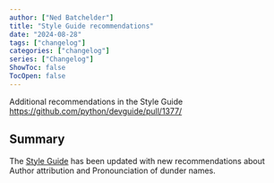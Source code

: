 ```yaml
---
author: ["Ned Batchelder"]
title: "Style Guide recommendations"
date: "2024-08-28"
tags: ["changelog"]
categories: ["changelog"]
series: ["Changelog"]
ShowToc: false
TocOpen: false
---
```


Additional recommendations in the Style Guide https://github.com/python/devguide/pull/1377/

## Summary

The [Style Guide](https://devguide.python.org/documentation/style-guide/) has been updated with new
recommendations about Author attribution and Pronounciation of dunder names.
